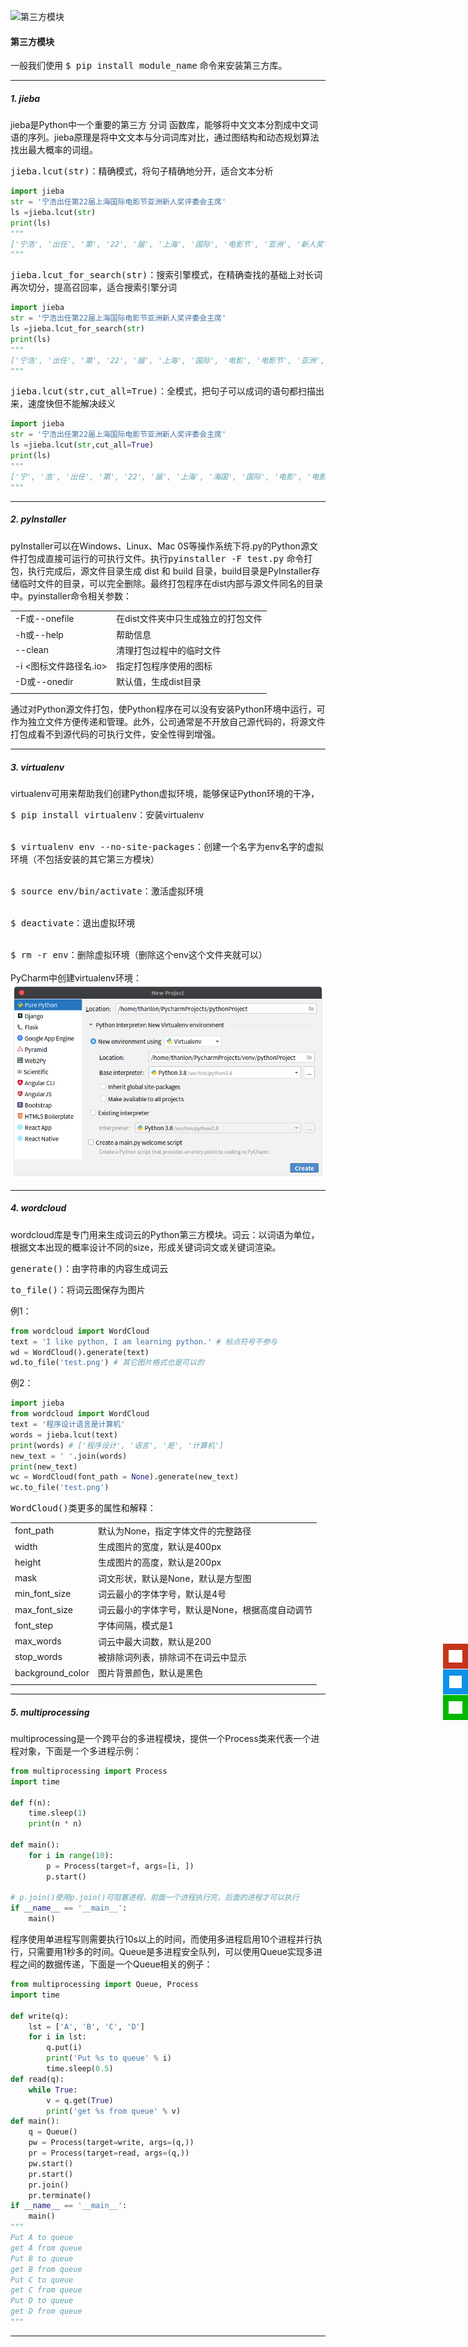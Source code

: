 ![第三方模块](https://ss0.bdstatic.com/70cFvHSh_Q1YnxGkpoWK1HF6hhy/it/u=97021528,3921704330&fm=26&gp=0.jpg)
#### 第三方模块
一般我们使用 <kbd>$ pip install module_name</kbd> 命令来安装第三方库。
<hr>

##### 1. jieba
jieba是Python中一个重要的第三方 <font>分词</font> 函数库，能够将中文文本分割成中文词语的序列。jieba原理是将中文文本与分词词库对比，通过图结构和动态规划算法找出最大概率的词组。

<kbd>jieba.lcut(str)</kbd>：精确模式，将句子精确地分开，适合文本分析
```python
import jieba
str = '宁浩出任第22届上海国际电影节亚洲新人奖评委会主席'
ls =jieba.lcut(str)
print(ls)
"""
['宁浩', '出任', '第', '22', '届', '上海', '国际', '电影节', '亚洲', '新人奖', '评委会', '主席']
"""
```
<kbd>jieba.lcut_for_search(str)</kbd>：搜索引擎模式，在精确查找的基础上对长词再次切分，提高召回率，适合搜索引擎分词
```python
import jieba
str = '宁浩出任第22届上海国际电影节亚洲新人奖评委会主席'
ls =jieba.lcut_for_search(str)
print(ls)
"""
['宁浩', '出任', '第', '22', '届', '上海', '国际', '电影', '电影节', '亚洲', '新人', '新人奖', '评委', '委会', '评委会', '主席']
"""
```
<kbd>jieba.lcut(str,cut_all=True)</kbd>：全模式，把句子可以成词的语句都扫描出来，速度快但不能解决歧义
```python
import jieba
str = '宁浩出任第22届上海国际电影节亚洲新人奖评委会主席'
ls =jieba.lcut(str,cut_all=True)
print(ls)
"""
['宁', '浩', '出任', '第', '22', '届', '上海', '海国', '国际', '电影', '电影节', '亚洲', '新人', '新人奖', '奖评', '评委', '评委会', '委会', '会主', '主席']
"""
```
<hr>

##### 2. pyInstaller
pyInstaller可以在Windows、Linux、Mac 0S等操作系统下将.py的Python源文件打包成直接可运行的可执行文件。执行<kbd>pyinstaller -F test.py</kbd> 命令打包，执行完成后，源文件目录生成 dist 和 build
目录，build目录是PyInstaller存储临时文件的目录，可以完全删除。最终打包程序在dist内部与源文件同名的目录中。pyinstaller命令相关参数：

|   |   |
| - | - |
| -F或--onefile | 在dist文件夹中只生成独立的打包文件  |
| -h或--help | 帮助信息  |
| --clean |  清理打包过程中的临时文件 |
| -i <图标文件路径名.io>  | 指定打包程序使用的图标  |
| -D或--onedir  | 默认值，生成dist目录  |
|   |   |

通过对Python源文件打包，使Python程序在可以没有安装Python环境中运行，可作为独立文件方便传递和管理。此外，公司通常是不开放自己源代码的，将源文件打包成看不到源代码的可执行文件，安全性得到增强。
<hr>

##### 3. virtualenv
virtualenv可用来帮助我们创建Python虚拟环境，能够保证Python环境的干净，

<kbd>$ pip install virtualenv</kbd>：安装virtualenv<br><br>

<kbd>$ virtualenv env --no-site-packages</kbd>：创建一个名字为env名字的虚拟环境（不包括安装的其它第三方模块）<br><br>

<kbd>$ source env/bin/activate</kbd>：激活虚拟环境<br><br>

<kbd>$ deactivate</kbd>：退出虚拟环境<br><br>

<kbd>$ rm -r env</kbd>：删除虚拟环境（删除这个env这个文件夹就可以）
<br><br>
PyCharm中创建virtualenv环境：
![](../img/virtualenv.png)
<hr>

##### 4. wordcloud
wordcloud库是专门用来生成词云的Python第三方模块。词云：以词语为单位，根据文本出现的概率设计不同的size，形成关键词词文或关键词渲染。

<kbd>generate()</kbd>：由字符串的内容生成词云

<kbd>to_file()</kbd>：将词云图保存为图片

例1：
```py
from wordcloud import WordCloud
text = 'I like python, I am learning python.' # 标点符号不参与
wd = WordCloud().generate(text)
wd.to_file('test.png') # 其它图片格式也是可以的 
```
例2：
```py
import jieba
from wordcloud import WordCloud
text = '程序设计语言是计算机'
words = jieba.lcut(text)
print(words) # ['程序设计', '语言', '是', '计算机']
new_text = ' '.join(words)
print(new_text)
wc = WordCloud(font_path = None).generate(new_text)
wc.to_file('test.png')
```
<kbd>WordCloud()类更多的属性和解释</kbd>：

|   |    |
| - | - |
| font_path | 默认为None，指定字体文件的完整路径  |
| width  |  生成图片的宽度，默认是400px |
| height  | 生成图片的高度，默认是200px  |
| mask  | 词文形状，默认是None，默认是方型图  |
| min_font_size | 词云最小的字体字号，默认是4号  |
| max_font_size  | 词云最小的字体字号，默认是None，根据高度自动调节  |
| font_step | 字体间隔，模式是1  |
| max_words |  词云中最大词数，默认是200 |
| stop_words |  被排除词列表，排除词不在词云中显示 |
| background_color | 图片背景颜色，默认是黑色  |
|   |    |

<hr>

##### 5. multiprocessing
multiprocessing是一个跨平台的多进程模块，提供一个Process类来代表一个进程对象，下面是一个多进程示例：
```python
from multiprocessing import Process
import time

def f(n):
    time.sleep(1)
    print(n * n)

def main():
    for i in range(10):
        p = Process(target=f, args=[i, ])
        p.start()

# p.join()使用p.join()可阻塞进程，前面一个进程执行完，后面的进程才可以执行
if __name__ == '__main__':
    main()
```
程序使用单进程写则需要执行10s以上的时间，而使用多进程启用10个进程并行执行，只需要用1秒多的时间。Queue是多进程安全队列，可以使用Queue实现多进程之间的数据传递，下面是一个Queue相关的例子：
```python
from multiprocessing import Queue, Process
import time

def write(q):
    lst = ['A', 'B', 'C', 'D']
    for i in lst:
        q.put(i)
        print('Put %s to queue' % i)
        time.sleep(0.5)
def read(q):
    while True:
        v = q.get(True)
        print('get %s from queue' % v)
def main():
    q = Queue()
    pw = Process(target=write, args=(q,))
    pr = Process(target=read, args=(q,))
    pw.start()
    pr.start()
    pr.join()
    pr.terminate()
if __name__ == '__main__':
    main()
"""
Put A to queue
get A from queue
Put B to queue
get B from queue
Put C to queue
get C from queue
Put D to queue
get D from queue
"""
```
<hr>

<!--回到顶部 start-->
<div style="width: 60px;height: auto;z-index: 99;bottom: 30%;position: fixed;right: 0" id="plug-ins">
    <div style="position: relative;float: right">
        <a target="" href="javascript:;" id="weibo"
           style="display: block;width: 40px;height: 40px;background-color: #c4351b;margin-top: 1px;">
            <img width="22" height="20" src="../img/weibo.png" alt=""
                 style="margin-top: 10px;margin-left: 9px">
        </a>
        <a target="_blank" href="http://wpa.qq.com/msgrd?v=3&uin=3330447288&site=qq&menu=yes" id="qq" style="display: block;width: 40px;height: 40px;background-color:#0e91e8;margin-top: 1px">
            <img width="20" height="20" src="../img/qq.png" 
                 style="margin-top: 10px;margin-left: 10px" alt="点击这里给我发消息" title="点击这里给我发消息">
        </a>
        <a href="javascript:" id="wechat"
           style="display: block;width: 40px;height: 40px;background-color:#01b901;margin-top:1px">
            <img width="22" height="20" src="../img/wechat.png"
                 style="margin-top: 10px;margin-left: 9px">
        </a>
        <a href="javascript:" id="go_top"
           style="display: none;width: 40px;height: 40px;background-color: #b5b5b5;margin-top: 1px">
            <img width="22" height="20" src="../img/top.png" alt=""
                 style="margin-top: 10px;margin-left: 9px">
        </a>
    </div>
</div>
<!--回到顶部 stop-->
<!--左侧广告 start-->
<div style="width: auto;height: auto;z-index: 99;position: fixed;left: 0;top: 70px;" id="google_ads">
        <div>
            <div style="width: 180px;height: auto"></div>
            <!-- Vertical -->
            <ins class="adsbygoogle"
                 style="display:block"
                 data-ad-client="ca-pub-6937898095875663"
                 data-ad-slot="2927491642"
                 data-ad-format="auto"
                 data-full-width-responsive="true"></ins>
            <script>
                (adsbygoogle = window.adsbygoogle || []).push({});
            </script>
        </div>
</div>
<!--左侧广告 stop-->
<!--右侧广告 start-->
<div style="width: auto;height: auto;z-index: 99;position: fixed;right: 0;top: 70px;" id="google_ads">
        <div>
            <div style="width: 180px;height: auto"></div>
            <!-- Vertical -->
            <ins class="adsbygoogle"
                 style="display:block"
                 data-ad-client="ca-pub-6937898095875663"
                 data-ad-slot="2927491642"
                 data-ad-format="auto"
                 data-full-width-responsive="true"></ins>
            <script>
                (adsbygoogle = window.adsbygoogle || []).push({});
            </script>
        </div>
</div>
<!--右侧广告 stop-->